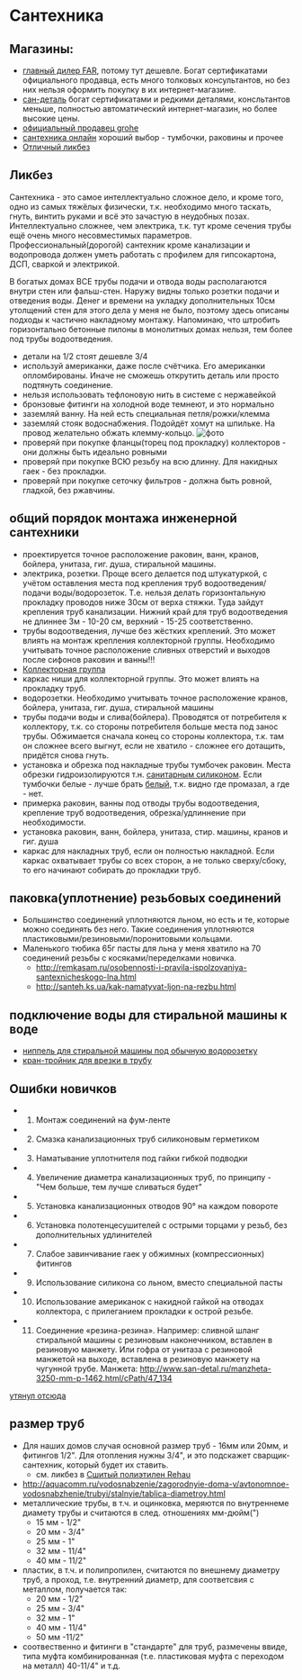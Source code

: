 # Сантехника

## Магазины:

  * [главный дилер FAR](http://stelmarket.ru), потому тут дешевле. Богат сертификатами официального продавца, есть много толковых консультантов, но без них нельзя оформить покупку в их интернет-магазине.
  * [сан-деталь](http://san-detal.ru) богат сертификатами и редкими деталями, консльтантов меньше, полностью автоматический интернет-магазин, но более высокие цены.
  * [официальный продавец grohe](http://shop.grohe.ru/obratnyj-klapan-grohe.html)
  * [сантехника онлайн](http://santehnika-online.ru/) хороший выбор - тумбочки, раковины и прочее
  * [Отличный ликбез](http://vopros-remont.ru/santexnika/vodoprovod-v-kvartire-svoimi-rukami/)

## Ликбез

Сантехника - это самое интеллектуально сложное дело, и кроме того, одно из самых тяжёлых физически, т.к. необходимо много таскать, гнуть, винтить руками и всё это зачастую в неудобных  позах. Интеллектуально сложнее, чем электрика, т.к. тут кроме сечения трубы ещё очень много несовместимых параметров. Профессиональный(дорогой) сантехник кроме канализации и водопровода должен уметь работать с профилем для гипсокартона, ДСП, сваркой и электрикой.

В богатых домах ВСЕ трубы подачи и отвода воды располагаются внутри стен или фальш-стен. Наружу видны только розетки подачи и отведения воды. Денег и времени на укладку дополнительных 10см утолщений стен для этого дела у меня не было, поэтому здесь описаны подходы к частично накладному монтажу. Напоминаю, что штробить горизонтально бетонные пилоны в монолитных домах нельзя, тем более под трубы водоотведения.

  * детали на 1/2 стоят дешевле 3/4
  * используй американки, даже после счётчика. Его американки опломбированы. Иначе не сможешь открутить деталь или просто подтянуть соединение.
  * нельзя использовать тефлоновую нить в системе с нержавейкой
  * бронзовые фитинги на холодной воде темнеют, и это нормально
  * заземляй ванну. На ней есть специальная петля/рожки/клемма
  * заземляй стояк водоснабжения. Подойдёт хомут на шпильке. На провод желательно обжать клемму-кольцо. ![фото](/files/20180101_165209_заземление_мини.jpg)
  * проверяй при покупке фланцы(торец под прокладку) коллекторов - они должны быть идеально ровными
  * проверяй при покупке ВСЮ резьбу на всю длинну. Для накидных гаек - без прокладки.
  * проверяй при покупке сеточку фильтров - должна быть ровной, гладкой, без ржавчины.

## общий порядок монтажа инженерной сантехники

  * проектируется точное расположение раковин, ванн, кранов, бойлера, унитаза, гиг. душа, стиральной машины.
  * электрика, розетки. Проще всего делается под штукатуркой, с учётом оставления места под крепления труб водоотведения/подачи воды/водорозеток. Т.е. нельзя делать горизонтальную прокладку проводов ниже 30см от верха стяжки. Туда зайдут крепления труб канализации. Нижний край для труб водоотведения не длиннее 3м - 10-20 см, верхний - 15-25 соответственно.
  * трубы водоотведения, лучше без жёстких креплений. Это может влиять на монтаж крепления коллекторной группы. Необходимо учитывать точное расположение сливных отверстий и выходов после сифонов раковин и ванны!!!
  * [Коллекторная группа](/kb/remont/коллекторная_группа)
  * каркас ниши для коллекторной группы. Это может влиять на прокладку труб.
  * водорозетки. Необходимо учитывать точное расположение кранов, бойлера, унитаза, гиг. душа, стиральной машины
  * трубы подачи воды и слива(бойлера). Проводятся от потребителя к коллектору, т.к. со стороны потребителя больше места под занос трубы. Обжимается сначала конец со стороны коллектора, т.к. там он сложнее всего выгнут, если не хватило - сложнее его дотащить, придётся снова гнуть.
  * установка и обрезка под накладные трубы тумбочек раковин. Места обрезки гидроизолируются т.н. [санитарным силиконом](http://www.ekonomstroy.ru/catalog/silikonovye/germetik_germent_silikon_sanitarnyy_prozrachnyy_280ml_henkel/). Если тумбочки белые - лучше брать [белый](http://www.ekonomstroy.ru/catalog/silikonovye/germetik_germent_silikon_sanitarnyy_belyy_280ml_henkel/), т.к. видно где промазал, а где - нет.
  * примерка раковин, ванны под отводы трубы водоотведения, крепление труб водоотведения, обрезка/удлиннение при необходимости.
  * установка раковин, ванн, бойлера, унитаза, стир. машины, кранов и гиг. душа
  * каркас для накладных труб, если он полностью накладной. Если каркас охватывает трубы со всех сторон, а не только сверху/сбоку, то его начинают собирать до прокладки труб.

## паковка(уплотнение) резьбовых соединений

 * Большинство соединений уплотняются льном, но есть и те, которые можно соединять без него. Такие соединения уплотняются пластиковыми/резиновыми/поронитовыми кольцами.
 * Маленького тюбика 65г пасты для льна у меня хватило на 70 соединений резьбы с косяками/переделками новичка.
    * http://remkasam.ru/osobennosti-i-pravila-ispolzovaniya-santexnicheskogo-lna.html
    * http://santeh.ks.ua/kak-namatyvat-ljon-na-rezbu.html

## подключение воды для стиральной машины к воде

  * [ниппель для стиральной машины под обычную водорозетку](http://www.san-detal.ru/nippel-perehodnyj-12-34-nrnr-p-898.html)
  * [кран-тройник для врезки в трубу](http://www.san-detal.ru/prohodnoj-kran-1234-p-1429.html)

## Ошибки новичков

  * 1. Монтаж соединений на фум-ленте
  * 2. Смазка канализационных труб силиконовым герметиком
  * 3. Наматывание уплотнителя под гайки гибкой подводки
  * 4. Увеличение диаметра канализационных труб, по принципу - "Чем больше, тем лучше сливаться будет"
  * 5. Установка канализационных отводов 90° на каждом повороте
  * 6. Установка полотенцесушителей с острыми торцами у резьб, без дополнительных удлинителей
  * 7. Слабое завинчивание гаек у обжимных (компрессионных) фитингов
  * 9. Использование силикона со льном, вместо специальной пасты
  * 10. Использование американок с накидной гайкой на отводах коллектора, с прилеганием прокладки к острой резьбе.
  * 11. Соединение «резина-резина». Например: сливной шланг стиральной машины с резиновым наконечником, вставлен в резиновую манжету. Или гофра от унитаза с резиновой манжетой на выходе, вставлена в резиновую манжету на чугунной трубе. Манжета: http://www.san-detal.ru/manzheta-3250-mm-p-1462.html/cPath/47_134

[утянул отсюда](http://www.san-detal.ru/chastye-voprosy-po-santehnike-i-18.html)

## размер труб

 * Для наших домов случая основной размер труб - 16мм или 20мм, и фитингов 1/2". Для отопления нужны 3/4", и это подскажет сварщик-сантехник, который будет их ставить.
    * см. ликбез в [Сшитый полиэтилен Rehau](/kb/remont/сшитый_полиэтилен_rehau)
 * http://aquacomm.ru/vodosnabzenie/zagorodnyie-doma-v/avtonomnoe-vodosnabzhenie/trubyi/stalnyie/tablica-diametroy.html
 * металлические трубы, в т.ч. и оцинковка, меряются по внутреннеме диамету трубы и считаются в след. отношениях мм-дюйм(")
    * 15 мм - 1/2"
    * 20 мм - 3/4"
    * 25 мм - 1"
    * 32 мм - 11/4"
    * 40 мм - 11/2"
 * пластик, в т.ч. и полипропилен, считаются по внешнему диаметру труб, а проход, т.е. внутренний диаметр, для соответсвия с металлом, получается так:
    * 20 мм - 1/2"
    * 25 мм - 3/4"
    * 32 мм - 1"
    * 40 мм - 11/4"
    * 50 мм -11/2"
 * соотвественно и фитинги в "стандарте" для труб, размечены ввиде, типа муфта комбинированная (т.е. пластиковая муфта с переходом на металл) 40-11/4" и т.д.
